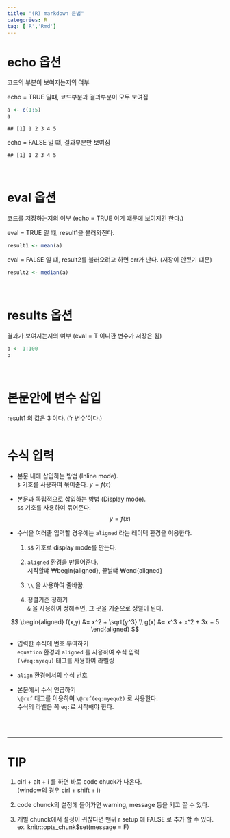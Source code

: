 ```yaml
---
title: "(R) markdown 문법"
categories: R
tag: ['R','Rmd']
---
```



# echo 옵션

코드의 부분이 보여지는지의 여부

echo = TRUE 일떄, 코드부분과 결과부분이 모두 보여짐

``` r
a <- c(1:5)
a
```

    ## [1] 1 2 3 4 5

echo = FALSE 일 떄, 결과부분만 보여짐

    ## [1] 1 2 3 4 5

<br/>

# eval 옵션

코드를 저장하는지의 여부 (echo = TRUE 이기 떄문에 보여지긴 한다.)

eval = TRUE 일 떄, result1을 불러와진다.

``` r
result1 <- mean(a)
```

eval = FALSE 일 떄, result2를 불러오려고 하면 err가 난다. (저장이 안됬기
떄문)

``` r
result2 <- median(a)
```

<br/>

# results 옵션

결과가 보여지는지의 여부 (eval = T 이니깐 변수가 저장은 됨)

``` r
b <- 1:100
b
```

<br/>

# 본문안에 변수 삽입

result1 의 값은 3 이다. (’r 변수’이다.) <br/><br/>

# 수식 입력

- 본문 내에 삽입하는 방법 (Inline mode).  
  `$` 기호를 사용하여 묶어준다. $y= f(x)$

- 본문과 독립적으로 삽입하는 방법 (Display mode).  
  `$$` 기호를 사용하여 묶어준다. $$
  y= f(x)
  $$

- 수식을 여러줄 입력할 경우에는 `aligned` 라는 레이텍 환경을 이용한다.

  1.  `$$` 기호로 display mode를 만든다.

  2.  `aligned` 환경을 만들어준다.  
      시작할떄 ₩begin{aligned}, 끝날떄 ₩end{aligned}

  3.  `\\` 을 사용하여 줄바꿈.

  4.  정렬기준 정하기  
      `&` 을 사용하여 정해주면, 그 곳을 기준으로 정렬이 된다.

$$
\begin{aligned}
f(x,y) &= x^2 + \sqrt{y^3} \\
g(x) &= x^3 + x^2 + 3x + 5
\end{aligned}
$$

- 입력한 수식에 번호 부여하기  
  `equation` 환경과 `aligned` 를 사용하여 수식 입력  
  `(\#eq:myequ)` 태그를 사용하여 라벨링

- `align` 환경에서의 수식 번호

- 본문에서 수식 언급하기  
  `\@ref` 태그를 이용하여 `\@ref(eq:myequ2)` 로 사용한다.  
  수식의 라벨은 꼭 `eq:`로 시작해야 한다.

<br/><br/>
<hr>

# TIP

1.  cirl + alt + i 를 하면 바로 code chuck가 나온다.  
    (window의 경우 cirl + shift + i)

2.  code chunck의 설정에 들어가면 warning, message 등을 키고 끌 수 있다.

3.  개별 chunck에서 설정이 귀찮다면 맨위 r setup 에 FALSE 로 추가 할 수
    있다.  
    ex. knitr::opts_chunk\$set(message = F)
